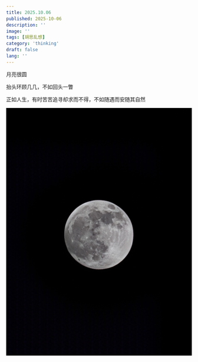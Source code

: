 ```yaml
---
title: 2025.10.06
published: 2025-10-06
description: ''
image: ''
tags: [胡思乱想]
category: 'thinking'
draft: false 
lang: ''
---
```


月亮很圆

抬头环顾几几，不如回头一瞥

正如人生，有时苦苦追寻却求而不得，不如随遇而安随其自然

![moon](./images/IMG_2025_1006.jpg)